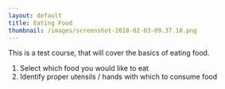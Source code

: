 ```yaml
---
layout: default
title: Eating Food
thumbnail: /images/screenshot-2018-02-03-09.37.18.png
---
```

This is a test course, that will cover the basics of eating food.

1. Select which food you would like to eat
2. Identify proper utensils / hands with which to consume food
